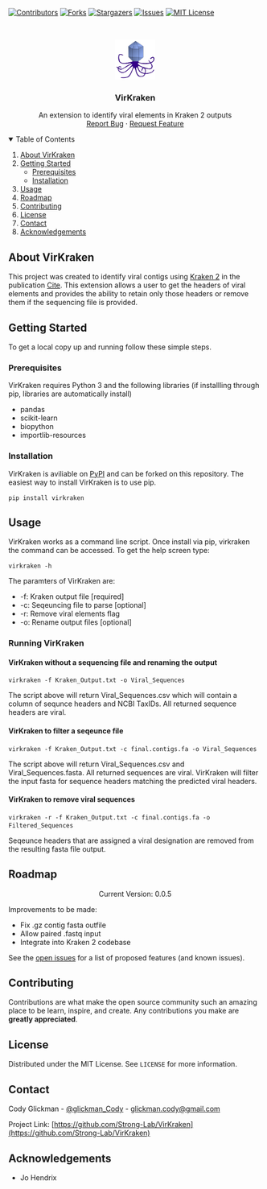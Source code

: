 <!-- PROJECT SHIELDS -->
<!--
*** I'm using markdown "reference style" links for readability.
*** Reference links are enclosed in brackets [ ] instead of parentheses ( ).
*** See the bottom of this document for the declaration of the reference variables
*** for contributors-url, forks-url, etc. This is an optional, concise syntax you may use.
*** https://www.markdownguide.org/basic-syntax/#reference-style-links
-->
[![Contributors][contributors-shield]][contributors-url]
[![Forks][forks-shield]][forks-url]
[![Stargazers][stars-shield]][stars-url]
[![Issues][issues-shield]][issues-url]
[![MIT License][license-shield]][license-url]


<!-- PROJECT LOGO -->
<br />
<p align="center">
  <a href="https://github.com/Strong-Lab/VirKraken">
    <img src="images/logo.jpg" alt="Logo" width="80" height="80">
  </a>

  <h3 align="center">VirKraken</h3>

  <p align="center">
    An extension to identify viral elements in Kraken 2 outputs
    <br />
    <a href="https://github.com/Strong-Lab/VirKraken/issues">Report Bug</a>
    ·
    <a href="https://github.com/Strong-Lab/VirKraken/issues">Request Feature</a>
  </p>
</p>



<!-- TABLE OF CONTENTS -->
<details open="open">
  <summary>Table of Contents</summary>
  <ol>
    <li>
      <a href="#about-virkraken">About VirKraken</a>
    </li>
    <li>
      <a href="#getting-started">Getting Started</a>
      <ul>
        <li><a href="#prerequisites">Prerequisites</a></li>
        <li><a href="#installation">Installation</a></li>
      </ul>
    </li>
    <li><a href="#usage">Usage</a></li>
    <li><a href="#roadmap">Roadmap</a></li>
    <li><a href="#contributing">Contributing</a></li>
    <li><a href="#license">License</a></li>
    <li><a href="#contact">Contact</a></li>
    <li><a href="#acknowledgements">Acknowledgements</a></li>
  </ol>
</details>



<!-- ABOUT THE PROJECT -->
## About VirKraken

This project was created to identify viral contigs using [Kraken 2](https://example.com) in the publication [Cite](https://example.com). This extension allows a user to get the headers of viral elements and provides the ability to retain only those headers or remove them if the sequencing file is provided. 


<!-- GETTING STARTED -->
## Getting Started

To get a local copy up and running follow these simple steps.

### Prerequisites

VirKraken requires Python 3 and the following libraries (if installling through pip, libraries are automatically install)
* pandas
* scikit-learn
* biopython
* importlib-resources


### Installation

VirKraken is aviliable on [PyPI](https://pypi.org/project/virkraken/) and can be forked on this repository. The easiest way to install VirKraken is to use pip. 

```
pip install virkraken
```

<!-- USAGE EXAMPLES -->
## Usage
VirKraken works as a command line script. Once install via pip, virkraken the command can be accessed. To get the help screen type:
```
virkraken -h
```

The paramters of VirKraken are:
* -f: Kraken output file \[required]
* -c: Seqeuncing file to parse \[optional]
* -r: Remove viral elements flag
* -o: Rename output files \[optional]


### Running VirKraken 

#### VirKraken without a sequencing file and renaming the output
```
virkraken -f Kraken_Output.txt -o Viral_Sequences
```
The script above will return Viral_Sequences.csv which will contain a column of sequnce headers and NCBI TaxIDs. All returned sequence headers are viral. 

#### VirKraken to filter a seqeunce file
```
virkraken -f Kraken_Output.txt -c final.contigs.fa -o Viral_Sequences
```
The script above will return Viral_Sequences.csv and Viral_Sequences.fasta. All returned sequences are viral. VirKraken will filter the input fasta for sequence headers matching the predicted viral headers. 

#### VirKraken to remove viral sequences
```
virkraken -r -f Kraken_Output.txt -c final.contigs.fa -o Filtered_Sequences
```
Seqeunce headers that are assigned a viral designation are removed from the resulting fasta file output. 

<!-- ROADMAP -->
## Roadmap

<p align="center">
    Current Version: 0.0.5
</p>

Improvements to be made:
- Fix .gz contig fasta outfile
- Allow paired .fastq input
- Integrate into Kraken 2 codebase


See the [open issues](https://github.com/othneildrew/Best-README-Template/issues) for a list of proposed features (and known issues).


<!-- CONTRIBUTING -->
## Contributing

Contributions are what make the open source community such an amazing place to be learn, inspire, and create. Any contributions you make are **greatly appreciated**.

<!-- LICENSE -->
## License

Distributed under the MIT License. See `LICENSE` for more information.



<!-- CONTACT -->
## Contact

Cody Glickman - [@glickman_Cody](https://twitter.com/glickman_cody) - glickman.cody@gmail.com

Project Link: [https://github.com/Strong-Lab/VirKraken](https://github.com/Strong-Lab/VirKraken)



<!-- ACKNOWLEDGEMENTS -->
## Acknowledgements
* Jo Hendrix





<!-- MARKDOWN LINKS & IMAGES -->
<!-- https://www.markdownguide.org/basic-syntax/#reference-style-links -->
[contributors-shield]: https://img.shields.io/github/contributors/Strong-Lab/VirKraken.svg?style=for-the-badge
[contributors-url]: https://github.com/ontributors/Strong-Lab/VirKraken/graphs/contributors
[forks-shield]: https://img.shields.io/github/forks/Strong-Lab/VirKraken.svg?style=for-the-badge
[forks-url]: https://github.com/Strong-Lab/VirKraken/network/members
[stars-shield]: https://img.shields.io/github/stars/Strong-Lab/VirKraken.svg?style=for-the-badge
[stars-url]: https://github.com/Strong-Lab/VirKraken/stargazers
[issues-shield]: https://img.shields.io/github/issues/Strong-Lab/VirKraken.svg?style=for-the-badge
[issues-url]: https://github.com/Strong-Lab/VirKraken/issues/
[license-shield]: https://img.shields.io/github/license/Strong-Lab/VirKraken.svg?style=for-the-badge
[license-url]: https://github.com/Strong-Lab/VirKraken/LICENSE.txt

